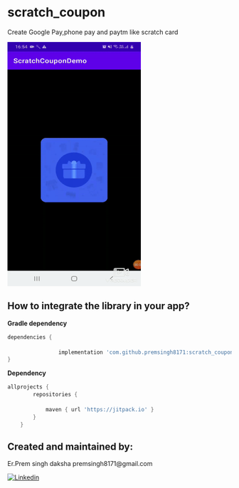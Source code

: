# scratch_coupon

Create Google Pay,phone pay and paytm  like scratch card

<img src="https://github.com/premsingh8171/scratch_coupon/blob/master/app/src/main/res/drawable/image.gif" width="300" height="550" />



<h2>How to integrate the library in your app?</h2>
<b>Gradle dependency</b></br>

```gradle
dependencies {

	 	        implementation 'com.github.premsingh8171:scratch_coupon:1.0.0'
}
```

<b>Dependency</b></br>
```gradle
allprojects {
		repositories {
			
			maven { url 'https://jitpack.io' }
		}
	}
```


<h2>Created and maintained by:</h2>
<p>Er.Prem singh daksha  premsingh8171@gmail.com</p>
<p><a href="https://www.linkedin.com/in/prem-singh-daksha-82az/"> <img src="https://github.com/anitaa1990/DeviceInfo-Sample/blob/master/media/linkedin-icon.png" alt="Linkedin" style="max-width:100%;"> </a></p>
